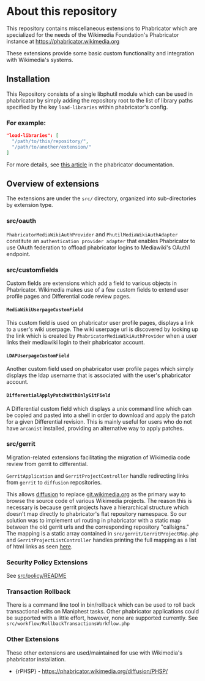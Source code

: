 # About this repository

This repository contains miscellaneous extensions to Phabricator which are
specialized for the needs of the Wikimedia Foundation's Phabricator instance
at https://phabricator.wikimedia.org

These extensions provide some basic custom functionality and integration with
Wikimedia's systems.

## Installation


This Repository consists of a single libphutil module which can be used in
phabricator by simply adding the repository root to the list of library paths
specified by the key `load-libraries` within phabricator's config.

### For example:

```json
"load-libraries": [
  "/path/to/this/repository/",
  "/path/to/another/extension/"
]
```

For more details, see [this article](https://secure.phabricator.com/book/phabcontrib/article/adding_new_classes/#linking-with-phabricator) in the phabricator documentation.

## Overview of extensions

The extensions are under the `src/` directory, organized into sub-directories
by extension type.

### src/oauth

`PhabricatorMediaWikiAuthProvider` and `PhutilMediaWikiAuthAdapter` constitute
an `authentication provider adapter` that enables Phabricator to use OAuth
federation to offload phabricator logins to Mediawiki's OAuth1 endpoint.

### src/customfields

Custom fields are extensions which add a field to various objects in
Phabricator. Wikimedia makes use of a few custom fields to extend user profile
pages and Differential code review pages.

#### `MediaWikiUserpageCustomField`
This custom field is used on phabricator user profile
pages, displays a link to a user's wiki userpage. The wiki userpage url is
discovered by looking up the link which is created by
`PhabricatorMediaWikiAuthProvider` when a user links their mediawiki login to
their phabricator account.

#### `LDAPUserpageCustomField`
Another custom field used on phabricator user profile pages
which simply displays the ldap username that is associated with the user's
phabricator account.

#### `DifferentialApplyPatchWithOnlyGitField`
A Differential custom field which displays a unix command line which can be
copied and pasted into a shell in order to download and apply the patch for a
given Differential revision. This is mainly useful for users who do not have
`arcanist` installed, providing an alternative way to apply patches.

### src/gerrit
Migration-related extensions facilitating the migration of Wikimedia code review
from gerrit to differential.

`GerritApplication` and `GerritProjectController` handle redirecting links from
`gerrit` to `diffusion` repositories.

This allows [diffusion](https://phabricator.wikimedia.org/diffusion/) to replace
[git.wikimedia.org](http://git.wikimedia.org) as the primary way to browse the
source code of various Wikimedia projects. The reason this is necessary is
because gerrit projects have a hierarchical structure which doesn't map directly
to phabricator's flat repository namespace. So our solution was to implement
url routing in phabricator with a static map between the old gerrit urls and the
corresponding repository "callsigns." The mapping is a static array contained
in `src/gerrit/GerritProjectMap.php` and `GerritProjectListController` handles
printing the full mapping as a list of html links as seen [here](https://phabricator.wikimedia.org/r/).

### Security Policy Extensions

See [src/policy/README](https://phabricator.wikimedia.org/source/phab-extensions/browse/wmf%252Fstable/src/policy/)

### Transaction Rollback

There is a command line tool in bin/rollback which can be used to roll back transactional edits on Maniphest tasks. Other phabricator applications could be supported with a little effort, however, none are supported currently. See `src/workflow/RollbackTransactionsWorkflow.php`

### Other Extensions

 These other extensions are used/maintained for use with Wikimedia's
 phabricator installation.

* {rPHSP} - https://phabricator.wikimedia.org/diffusion/PHSP/
